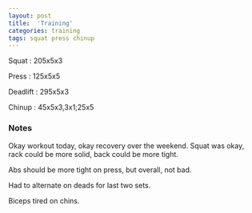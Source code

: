```yaml
---
layout: post
title:  'Training'
categories: training
tags: squat press chinup
---
```


Squat       :   205x5x3

Press       :   125x5x5

Deadlift    :   295x5x3

Chinup      :   45x5x3,3x1;25x5

### Notes

Okay workout today, okay recovery over the weekend. Squat was okay, rack could be more
solid, back could be more tight.

Abs should be more tight on press, but overall, not bad.

Had to alternate on deads for last two sets.

Biceps tired on chins.
